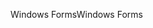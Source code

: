 <span data-ttu-id="f6265-101">Windows Forms</span><span class="sxs-lookup"><span data-stu-id="f6265-101">Windows Forms</span></span>
